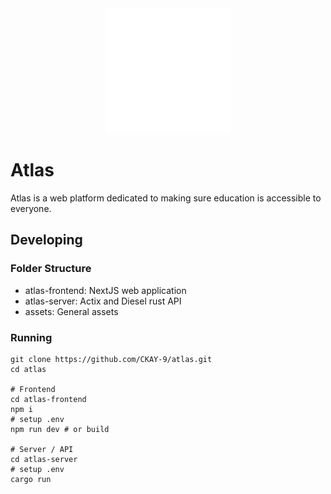<div align="center">
    <img src="./assets/logo.png" width="200" height="200" />
</div>

# Atlas
Atlas is a web platform dedicated to making sure education is accessible to everyone.

## Developing

### Folder Structure
- atlas-frontend: NextJS web application
- atlas-server: Actix and Diesel rust API
- assets: General assets

### Running
```
git clone https://github.com/CKAY-9/atlas.git
cd atlas

# Frontend
cd atlas-frontend
npm i
# setup .env
npm run dev # or build

# Server / API
cd atlas-server
# setup .env
cargo run
```
